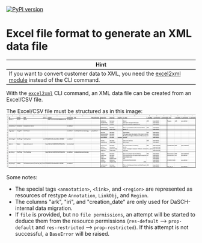 [![PyPI version](https://badge.fury.io/py/dsp-tools.svg)](https://badge.fury.io/py/dsp-tools)

# Excel file format to generate an XML data file

| <center>Hint</center>                                                                                                            |
|:---------------------------------------------------------------------------------------------------------------------------------|
| If you want to convert customer data to XML, you need the [excel2xml module](../excel2xml-module.md) instead of the CLI command. |

With the [`excel2xml`](../cli-commands.md#excel2xml) CLI command, 
an XML data file can be created from an Excel/CSV file.

The Excel/CSV file must be structured as in this image:  
![img-excel2xml.png](../assets/images/img-excel2xml.png)

Some notes:

- The special tags `<annotation>`, `<link>`, and `<region>` are represented as resources of restype `Annotation`, 
  `LinkObj`, and `Region`. 
- The columns "ark", "iri", and "creation_date" are only used for DaSCH-internal data migration.
- If `file` is provided, but no `file permissions`, an attempt will be started to deduce them from the resource 
  permissions (`res-default` --> `prop-default` and `res-restricted` --> `prop-restricted`). If this attempt is not 
  successful, a `BaseError` will be raised.
